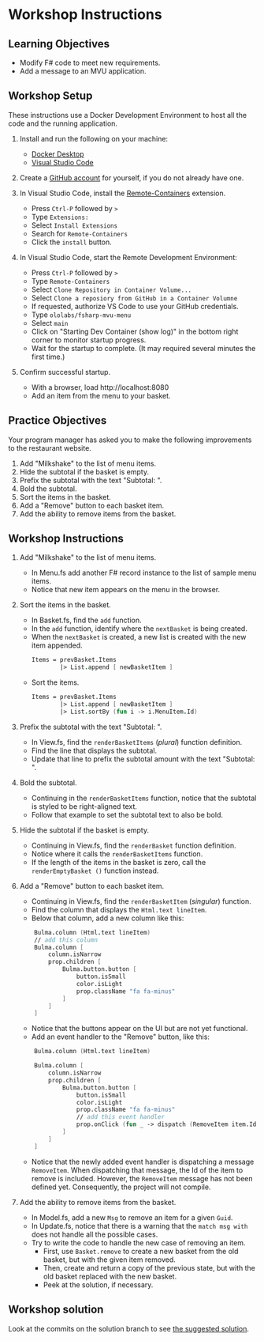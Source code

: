 # Workshop Instructions

## Learning Objectives

* Modify F# code to meet new requirements.
* Add a message to an MVU application.

## Workshop Setup

These instructions use a Docker Development Environment to host all the code and the running application.

1. Install and run the following on your machine:

    * [Docker Desktop](https://www.docker.com/products/docker-desktop)
    * [Visual Studio Code](https://code.visualstudio.com/Download)

1. Create a [GitHub account](https://github.com/join) for yourself, if you do not already have one.

1. In Visual Studio Code, install the [Remote-Containers](https://marketplace.visualstudio.com/items?itemName=ms-vscode-remote.remote-containers) extension.

    * Press `Ctrl-P` followed by `>`
    * Type `Extensions:`
    * Select `Install Extensions`
    * Search for `Remote-Containers`
    * Click the `install` button.

1. In Visual Studio Code, start the Remote Development Environment:

    * Press `Ctrl-P` followed by `>`
    * Type `Remote-Containers`
    * Select `Clone Repository in Container Volume...`
    * Select `Clone a reposiory from GitHub in a Container Volumne`
    * If requested, authorize VS Code to use your GitHub credentials.
    * Type `ololabs/fsharp-mvu-menu`
    * Select `main`
    * Click on "Starting Dev Container (show log)" in the bottom right corner to monitor startup progress.
    * Wait for the startup to complete. (It may required several minutes the first time.)

1. Confirm successful startup.

    * With a browser, load http://localhost:8080
    * Add an item from the menu to your basket.

## Practice Objectives

Your program manager has asked you to make the following improvements to the restaurant website.

1. Add "Milkshake" to the list of menu items.
1. Hide the subtotal if the basket is empty.
1. Prefix the subtotal with the text "Subtotal: ".
1. Bold the subtotal.
1. Sort the items in the basket.
1. Add a "Remove" button to each basket item.
1. Add the ability to remove items from the basket.

## Workshop Instructions

1. Add "Milkshake" to the list of menu items.

    * In Menu.fs add another F# record instance to the list of sample menu items.
    * Notice that new item appears on the menu in the browser.  

1. Sort the items in the basket.

    * In Basket.fs, find the `add` function.
    * In the `add` function, identify where the `nextBasket` is being created.
    * When the `nextBasket` is created, a new list is created with the new item appended.  
      ```fsharp
      Items = prevBasket.Items
              |> List.append [ newBasketItem ]
      ```
    * Sort the items.  
      ```fsharp
      Items = prevBasket.Items
              |> List.append [ newBasketItem ]
              |> List.sortBy (fun i -> i.MenuItem.Id)
      ```

1. Prefix the subtotal with the text "Subtotal: ".

    * In View.fs, find the `renderBasketItems` (_plural_) function definition.
    * Find the line that displays the subtotal.
    * Update that line to prefix the subtotal amount with the text "Subtotal: ".

1. Bold the subtotal.

    * Continuing in the `renderBasketItems` function, notice that the subtotal is styled to be right-aligned text.
    * Follow that example to set the subtotal text to also be bold.

1. Hide the subtotal if the basket is empty.

    * Continuing in View.fs, find the `renderBasket` function definition.
    * Notice where it calls the `renderBasketItems` function.
    * If the length of the items in the basket is zero, call the `renderEmptyBasket ()` function instead.

1. Add a "Remove" button to each basket item.

    * Continuing in View.fs, find the `renderBasketItem` (_singular_) function.
    * Find the column that displays the `Html.text lineItem`.
    * Below that column, add a new column like this:  

    ```fsharp
        Bulma.column (Html.text lineItem)
        // add this column
        Bulma.column [
            column.isNarrow
            prop.children [
                Bulma.button.button [
                    button.isSmall
                    color.isLight
                    prop.className "fa fa-minus"
                ]
            ]
        ]
    ```

    * Notice that the buttons appear on the UI but are not yet functional.
    * Add an event handler to the "Remove" button, like this:

    ```fsharp
        Bulma.column (Html.text lineItem)

        Bulma.column [
            column.isNarrow
            prop.children [
                Bulma.button.button [
                    button.isSmall
                    color.isLight
                    prop.className "fa fa-minus"
                    // add this event handler
                    prop.onClick (fun _ -> dispatch (RemoveItem item.Id))
                ]
            ]
        ]
    ```

    * Notice that the newly added event handler is dispatching a message `RemoveItem`. When dispatching that message, the Id of the item to remove is included. However, the `RemoveItem` message has not been defined yet. Consequently, the project will not compile.

1. Add the ability to remove items from the basket.

    * In Model.fs, add a new `Msg` to remove an item for a given `Guid`.
    * In Update.fs, notice that there is a warning that the `match msg with` does not handle all the possible cases.
    * Try to write the code to handle the new case of removing an item.
        * First, use `Basket.remove` to create a new basket from the old basket, but with the given item removed.
        * Then, create and return a copy of the previous state, but with the old basket replaced with the new basket.
        * Peek at the solution, if necessary.

## Workshop solution

Look at the commits on the solution branch to see [the suggested solution](https://github.com/ololabs/fsharp-mvu-menu/commits/solution).
